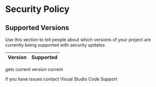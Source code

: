 # Security Policy

## Supported Versions

Use this section to tell people about which versions of your project are
currently being supported with security updates.

| Version | Supported          |
| ------- | ------------------ |
gets current version                 current

if you have issues contact Visual Studio Code Support 
